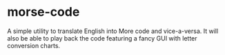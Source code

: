 morse-code
==========

A simple utility to translate English into More code and vice-a-versa. It will also be able to play back the code featuring a fancy GUI with letter conversion charts.
